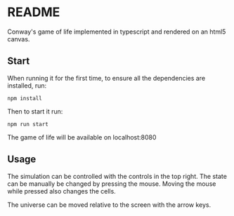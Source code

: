 # README

Conway's game of life implemented in typescript and rendered on an html5 canvas.

## Start

When running it for the first time, to ensure all the dependencies are installed, run:

``` npm install ```

Then to start it run:

```npm run start```

The game of life will be available on localhost:8080

## Usage

The simulation can be controlled with the controls in the top right. The state can be manually be changed by pressing the mouse. Moving the mouse while pressed also changes the cells.

The universe can be moved relative to the screen with the arrow keys.